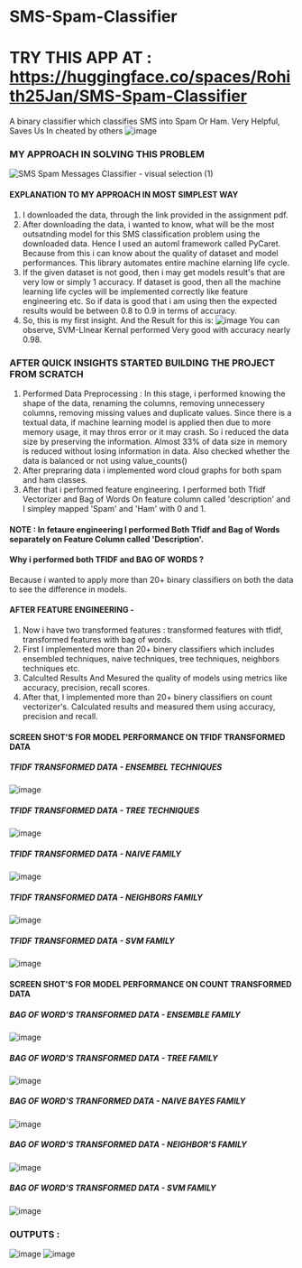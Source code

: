 # SMS-Spam-Classifier
# TRY THIS APP AT : https://huggingface.co/spaces/Rohith25Jan/SMS-Spam-Classifier
A binary classifier which classifies SMS into Spam Or Ham. Very Helpful, Saves Us In cheated by others
![image](https://github.com/user-attachments/assets/a57f9f01-1688-44ed-8332-66b52241d9d5)
### MY APPROACH IN SOLVING THIS PROBLEM
![SMS Spam Messages Classifier - visual selection (1)](https://github.com/user-attachments/assets/c37e8990-8790-41db-b529-da26540fa5a7)
#### EXPLANATION TO MY APPROACH IN MOST SIMPLEST WAY
1. I downloaded the data, through the link provided in the assignment pdf.
2. After downloading the data, i wanted to know, what will be the most outsatnding model for this SMS classification problem using the downloaded data. Hence I used an automl framework called PyCaret. Because from this i can know about the quality of dataset and model performances. This library automates entire machine elarning life cycle.
3. If the given dataset is not good, then i may get models result's that are very low or simply 1 accuracy. If dataset is good, then all the machine learning life cycles will be implemented correctly like feature engineering etc. So if data is good that i am using then the expected results would be between 0.8 to 0.9 in terms of accuracy.
4. So, this is my first insight. And the Result for this is:
![image](https://github.com/user-attachments/assets/74cb5289-2daa-44e0-876a-49785329c7d5)
You can observe, SVM-LInear Kernal performed Very good with accuracy nearly 0.98.
### AFTER QUICK INSIGHTS STARTED BUILDING THE PROJECT FROM SCRATCH
1. Performed Data Preprocessing : In this stage, i performed knowing the shape of the data, renaming the columns, removing unnecessery columns, removing missing values and duplicate values. Since there is a textual data, if machine learning model is applied then due to more memory usage, it may thros error or it may crash. So i reduced the data size by preserving the information. Almost 33% of data size in memory is reduced without losing information in data. Also checked whether the data is balanced or not using value_counts()
2. After prepraring data i implemented word cloud graphs for both spam and ham classes.
3. After that i performed feature engineering. I performed both Tfidf Vectorizer and Bag of Words On feature column called 'description' and I simpley mapped 'Spam' and 'Ham' with 0 and 1.
#### NOTE : In fetaure engineering I performed Both Tfidf and Bag of Words separately on Feature Column called 'Description'.
#### Why i performed both TFIDF and BAG OF WORDS ? 
Because i wanted to apply more than 20+ binary classifiers on both the data to see the difference in models.

#### AFTER FEATURE ENGINEERING -
1. Now i have two transformed features : transformed features with tfidf, transformed features with bag of words.
2. First I implemented more than 20+ binery classifiers which includes ensembled techniques, naive techniques, tree techniques, neighbors techniques etc.
3. Calculted Results And Mesured the quality of models using metrics like accuracy, precision, recall scores.
4. After that, I implemented more than 20+ binery classifiers on count vectorizer's. Calculated results and measured them using accuracy, precision and recall.

#### SCREEN SHOT'S FOR MODEL PERFORMANCE ON TFIDF TRANSFORMED DATA
##### TFIDF TRANSFORMED DATA - ENSEMBEL TECHNIQUES
![image](https://github.com/user-attachments/assets/7ffa3e15-059e-47ae-aa9b-9c20f5b53430)
##### TFIDF TRANSFORMED DATA - TREE TECHNIQUES
![image](https://github.com/user-attachments/assets/18fb49d9-8684-41b1-b326-dacb4b895e75)
##### TFIDF TRANSFORMED DATA - NAIVE FAMILY
![image](https://github.com/user-attachments/assets/c71fb7dd-8b89-466a-bac6-c61bf37e9796)
##### TFIDF TRANSFORMED DATA - NEIGHBORS FAMILY
![image](https://github.com/user-attachments/assets/6d2b63a8-3a28-43e1-b44f-6045c8225293)
##### TFIDF TRANSFORMED DATA - SVM FAMILY
![image](https://github.com/user-attachments/assets/e69e08f3-d0c8-4a4b-afd8-23de14987a05)

#### SCREEN SHOT'S FOR MODEL PERFORMANCE ON COUNT TRANSFORMED DATA
##### BAG OF WORD'S TRANSFORMED DATA - ENSEMBLE FAMILY
![image](https://github.com/user-attachments/assets/2bcc08dc-0971-40fe-b9ab-290383e88773)
##### BAG OF WORD'S TRANSFORMED DATA - TREE FAMILY
![image](https://github.com/user-attachments/assets/ad8885fd-04e5-4ca0-b131-4dcf18e029f0)
##### BAG OF WORD'S TRANFORMED DATA - NAIVE BAYES FAMILY
![image](https://github.com/user-attachments/assets/61943f47-8df6-4582-b8f5-c5e1c75ce8a0)

##### BAG OF WORD'S TRANSFORMED DATA - NEIGHBOR'S FAMILY
![image](https://github.com/user-attachments/assets/0a158004-eb48-4b87-a439-51678eb9775e)
##### BAG OF WORD'S TRANSFORMED DATA - SVM FAMILY
![image](https://github.com/user-attachments/assets/22a43af2-2cd6-4c35-9262-9ac20a6abb47)

### OUTPUTS :
![image](https://github.com/user-attachments/assets/b190f49f-752d-47b2-adf6-7f6cfa854421)
![image](https://github.com/user-attachments/assets/45c73b9b-d9da-4fa2-9507-d56768fd94fe)
